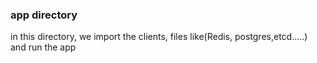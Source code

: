 ### app directory
in this directory, we import the clients, files like(Redis, postgres,etcd.....) and run the app